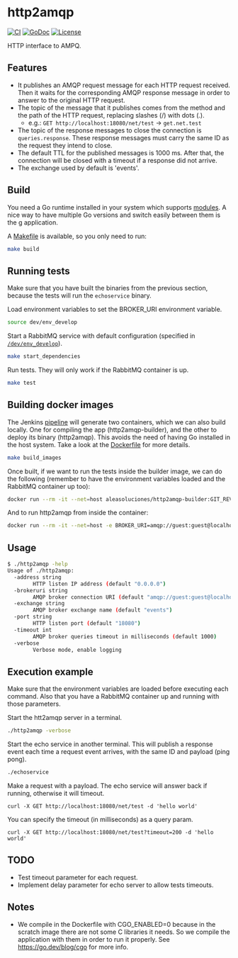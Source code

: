# http2amqp

[![CI](https://github.com/aleasoluciones/http2amqp/actions/workflows/ci.yml/badge.svg)](https://github.com/aleasoluciones/http2amqp/actions/workflows/ci.yml)
[![GoDoc](https://godoc.org/github.com/aleasoluciones/http2amqp?status.png)](http://godoc.org/github.com/aleasoluciones/http2amqp)
[![License](https://img.shields.io/github/license/aleasoluciones/http2amqp)](https://github.com/aleasoluciones/http2amqp/blob/master/LICENSE)

HTTP interface to AMPQ.

## Features

- It publishes an AMQP request message for each HTTP request received. Then it waits for the corresponding AMQP response message in order to answer to the original HTTP request.
- The topic of the message that it publishes comes from the method and the path of the HTTP request, replacing slashes (/) with dots (.).
  - e.g.: `GET http://localhost:18080/net/test` → `get.net.test`
- The topic of the response messages to close the connection is `queries.response`. These response messages must carry the same ID as the request they intend to close.
- The default TTL for the published messages is 1000 ms. After that, the connection will be closed with a timeout if a response did not arrive.
- The exchange used by default is 'events'.


## Build

You need a Go runtime installed in your system which supports [modules](https://tip.golang.org/doc/go1.16#modules). A nice way to have multiple Go versions and switch easily between them is the [g](https://github.com/stefanmaric/g) application.

A [Makefile](Makefile) is available, so you only need to run:

```sh
make build
```

## Running tests

Make sure that you have built the binaries from the previous section, because the tests will run the `echoservice` binary. 

Load environment variables to set the BROKER_URI environment variable.

```sh
source dev/env_develop
```

Start a RabbitMQ service with default configuration (specified in [`/dev/env_develop`](/dev/env_develop)).

```sh
make start_dependencies
```

Run tests. They will only work if the RabbitMQ container is up.

```sh
make test
```

## Building docker images

The Jenkins [pipeline](Jenkinsfile) will generate two containers, which we can also build locally. One for compiling the app (http2amqp-builder), and the other to deploy its binary (http2amqp). This avoids the need of having Go installed in the host system.  Take a look at the [Dockerfile](Dockerfile) for more details.

```sh
make build_images
```

Once built, if we want to run the tests inside the builder image, we can do the following (remember to have the environment variables loaded and the RabbitMQ container up too):

```sh
docker run --rm -it --net=host aleasoluciones/http2amqp-builder:GIT_REV integration-tests
```

And to run http2amqp from inside the container:

```sh
docker run --rm -it --net=host -e BROKER_URI=amqp://guest:guest@localhost:5666/ aleasoluciones/http2amqp:GIT_REV
```

## Usage

```sh
$ ./http2amqp -help
Usage of ./http2amqp:
  -address string
    	HTTP listen IP address (default "0.0.0.0")
  -brokeruri string
    	AMQP broker connection URI (default "amqp://guest:guest@localhost/")
  -exchange string
    	AMQP broker exchange name (default "events")
  -port string
    	HTTP listen port (default "18080")
  -timeout int
    	AMQP broker queries timeout in milliseconds (default 1000)
  -verbose
    	Verbose mode, enable logging
```

## Execution example

Make sure that the environment variables are loaded before executing each command. Also that you have a RabbitMQ container up and running with those parameters.

Start the htt2amqp server in a terminal.

```sh
./http2amqp -verbose
```

Start the echo service in another terminal. This will publish a response event each time a request event arrives, with the same ID and payload (ping pong).

```sh
./echoservice
```

Make a request with a payload. The echo service will answer back if running, otherwise it will timeout.

```
curl -X GET http://localhost:18080/net/test -d 'hello world'
```

You can specify the timeout (in milliseconds) as a query param.

```
curl -X GET http://localhost:18080/net/test?timeout=200 -d 'hello world'
```

## TODO

- Test timeout parameter for each request.
- Implement delay parameter for echo server to allow tests timeouts.

## Notes

* We compile in the Dockerfile with CGO_ENABLED=0 because in the scratch image there are not some C libraries it needs. So we compile the application with them in order to run it properly. See https://go.dev/blog/cgo for more info.
